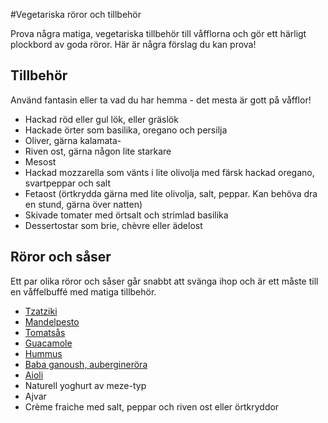 #Vegetariska röror och tillbehör

Prova några matiga, vegetariska tillbehör till våfflorna och gör ett härligt plockbord av goda röror. Här är några förslag du kan prova!

## Tillbehör
Använd fantasin eller ta vad du har hemma - det mesta är gott på våfflor!

* Hackad röd eller gul lök, eller gräslök
* Hackade örter som basilika, oregano och persilja
* Oliver, gärna kalamata-
* Riven ost, gärna någon lite starkare
* Mesost
* Hackad mozzarella som vänts i lite olivolja med färsk hackad oregano, svartpeppar och salt
* Fetaost (örtkrydda gärna med lite olivolja, salt, peppar. Kan behöva dra en stund, gärna över natten)
* Skivade tomater med örtsalt och strimlad basilika
* Dessertostar som brie, chèvre eller ädelost

## Röror och såser
Ett par olika röror och såser går snabbt att svänga ihop och är ett måste till en våffelbuffé med matiga tillbehör.

* [Tzatziki](http://www.sasrecept.se/tzatziki)
* [Mandelpesto](http://www.helgmenyn.se/mandelpesto-4388457)
* [Tomatsås](http://www.sasrecept.se/tomatsas)
* [Guacamole](http://www.helgmenyn.se/guacamole-7797803)
* [Hummus](http://www.vegetariskarecept.se/hummus)
* [Baba ganoush, aubergineröra](http://www.vegetariskarecept.se/baba-ganoush)
* [Aioli](http://www.dressingrecept.se/aioli)
* Naturell yoghurt av meze-typ
* Ajvar
* Crème fraiche med salt, peppar och riven ost eller örtkryddor